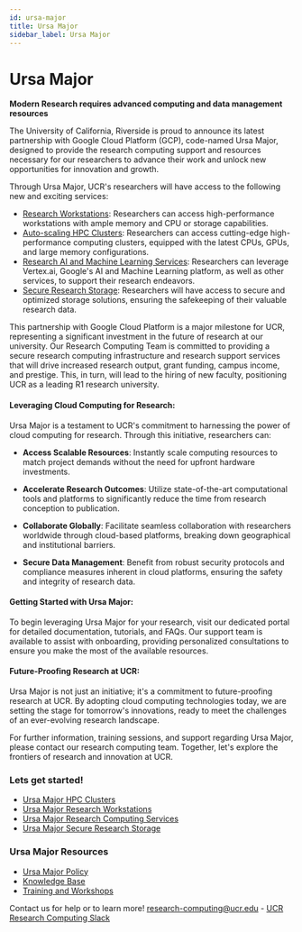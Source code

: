 ```yaml
---
id: ursa-major
title: Ursa Major
sidebar_label: Ursa Major
---
```


# Ursa Major

**Modern Research requires advanced computing and data management resources** 

The University of California, Riverside is proud to announce its latest partnership with Google Cloud Platform (GCP), code-named Ursa Major, designed to provide the research computing support and resources necessary for our researchers to advance their work and unlock new opportunities for innovation and growth.

Through Ursa Major, UCR's researchers will have access to the following new and exciting services:

* [Research Workstations](../Knowledge_Base/Ursa_Major_Research_Workstations.md): Researchers can access high-performance workstations with ample memory and CPU or storage capabilities.
* [Auto-scaling HPC Clusters](../Knowledge_Base/Ursa_Major_HPC_Clusters.md): Researchers can access cutting-edge high-performance computing clusters, equipped with the latest CPUs, GPUs, and large memory configurations.
* [Research AI and Machine Learning Services](../Knowledge_Base/Ursa_Major_Research_Services.md): Researchers can leverage Vertex.ai, Google's AI and Machine Learning platform, as well as other services, to support their research endeavors.
* [Secure Research Storage](../Knowledge_Base/Ursa_Major_Research_Storage.md): Researchers will have access to secure and optimized storage solutions, ensuring the safekeeping of their valuable research data.

This partnership with Google Cloud Platform is a major milestone for UCR, representing a significant investment in the future of research at our university. Our Research Computing Team is committed to providing a secure research computing infrastructure and research support services that will drive increased research output, grant funding, campus income, and prestige. This, in turn, will lead to the hiring of new faculty, positioning UCR as a leading R1 research university.

#### Leveraging Cloud Computing for Research:

Ursa Major is a testament to UCR's commitment to harnessing the power of cloud computing for research. Through this initiative, researchers can:

- **Access Scalable Resources**: Instantly scale computing resources to match project demands without the need for upfront hardware investments.

- **Accelerate Research Outcomes**: Utilize state-of-the-art computational tools and platforms to significantly reduce the time from research conception to publication.

- **Collaborate Globally**: Facilitate seamless collaboration with researchers worldwide through cloud-based platforms, breaking down geographical and institutional barriers.

- **Secure Data Management**: Benefit from robust security protocols and compliance measures inherent in cloud platforms, ensuring the safety and integrity of research data.

#### Getting Started with Ursa Major:

To begin leveraging Ursa Major for your research, visit our dedicated portal for detailed documentation, tutorials, and FAQs. Our support team is available to assist with onboarding, providing personalized consultations to ensure you make the most of the available resources.

#### Future-Proofing Research at UCR:

Ursa Major is not just an initiative; it's a commitment to future-proofing research at UCR. By adopting cloud computing technologies today, we are setting the stage for tomorrow's innovations, ready to meet the challenges of an ever-evolving research landscape.

For further information, training sessions, and support regarding Ursa Major, please contact our research computing team. Together, let's explore the frontiers of research and innovation at UCR.

### Lets get started! ###

* [Ursa Major HPC Clusters](../Knowledge_Base/Ursa_Major_HPC_Clusters.md)
* [Ursa Major Research Workstations](../Knowledge_Base/Ursa_Major_Research_Workstations.md)
* [Ursa Major Research Computing Services](../Knowledge_Base/Ursa_Major_Research_Services.md)
* [Ursa Major Secure Research Storage](../Knowledge_Base/Ursa_Major_Research_Storage.md)

### Ursa Major Resources ###

* [Ursa Major Policy](../Knowledge_Base/Ursa_Major_Policy.md)
* [Knowledge Base](Knowledge_Base)
* [Training and Workshops](../Knowledge_Base/README.md#Training_and_Workshops)

Contact us for help or to learn more!
[research-computing@ucr.edu](mailto:research-computing@ucr.edu) - [UCR Research Computing Slack](https://ucr-research-compute.slack.com/)





